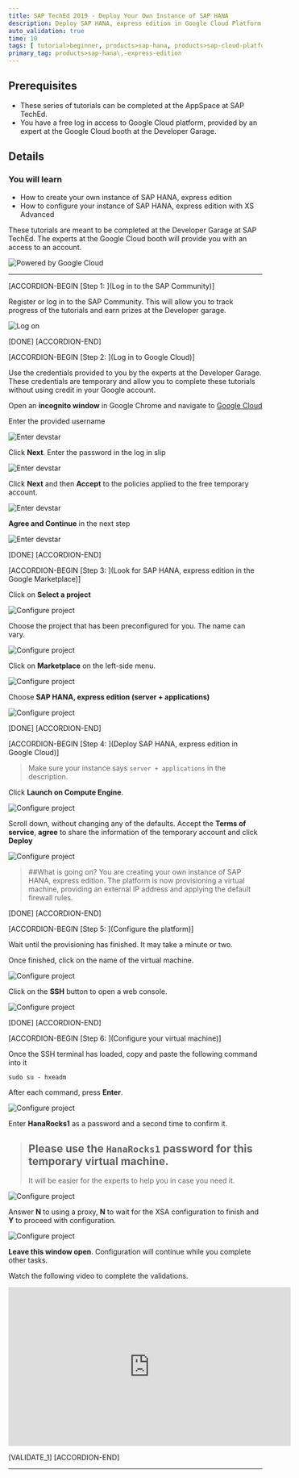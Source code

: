 ```yaml
---
title: SAP TechEd 2019 - Deploy Your Own Instance of SAP HANA
description: Deploy SAP HANA, express edition in Google Cloud Platform
auto_validation: true
time: 10
tags: [ tutorial>beginner, products>sap-hana, products>sap-cloud-platform]
primary_tag: products>sap-hana\,-express-edition
---
```


## Prerequisites
 - These series of tutorials can be completed at the AppSpace at SAP TechEd.
 - You have a free log in access to Google Cloud platform, provided by an expert at the Google Cloud booth at the Developer Garage.

## Details
### You will learn
  - How to create your own instance of SAP HANA, express edition
  - How to configure your instance of SAP HANA, express edition with XS Advanced

These tutorials are meant to be completed at the Developer Garage at SAP TechEd. The experts at the Google Cloud booth will provide you with an access to an account.

![Powered by Google Cloud](cloud_logo.png)

---

[ACCORDION-BEGIN [Step 1: ](Log in to the SAP Community)]

Register or log in to the SAP Community. This will allow you to track progress of the tutorials and earn prizes at the Developer garage.

![Log on](zoomlogin.gif)

[DONE]
[ACCORDION-END]


[ACCORDION-BEGIN [Step 2: ](Log in to Google Cloud)]

Use the credentials provided to you by the experts at the Developer Garage. These credentials are temporary and allow you to complete these tutorials without using credit in your Google account.

Open an **incognito window** in Google Chrome and navigate to [Google Cloud](https://console.cloud.google.com)

Enter the provided username

![Enter devstar](1.png)

Click **Next**. Enter the password in the log in slip

![Enter devstar](2.png)

Click **Next** and then **Accept** to the policies applied to the free temporary account.

![Enter devstar](3.png)

**Agree and Continue** in the next step

![Enter devstar](4.png)


[DONE]
[ACCORDION-END]

[ACCORDION-BEGIN [Step 3: ](Look for SAP HANA, express edition in the Google Marketplace)]

Click on **Select a project**

![Configure project](5.png)

Choose the project that has been preconfigured for you. The name can vary.

![Configure project](6.png)

Click on **Marketplace** on the left-side menu.

![Configure project](7.png)

Choose **SAP HANA, express edition (server +  applications)**

![Configure project](8.png)


[DONE]
[ACCORDION-END]


[ACCORDION-BEGIN [Step 4: ](Deploy SAP HANA, express edition in Google Cloud)]

> Make sure your instance says `server + applications` in the description.

Click **Launch on Compute Engine**.

![Configure project](9.png)

Scroll down, without changing any of the defaults. Accept the **Terms of service**, **agree** to share the information of the temporary account and click **Deploy**

![Configure project](10.png)

> ##What is going on?
> You are creating your own instance of SAP HANA, express edition. The platform is now provisioning a virtual machine, providing an external IP address and applying the default firewall rules.

[DONE]
[ACCORDION-END]

[ACCORDION-BEGIN [Step 5: ](Configure the platform)]

Wait until the provisioning has finished. It may take a minute or two.

Once finished, click on the name of the virtual machine.

![Configure project](11.png)

Click on the **SSH** button to open a web console.

![Configure project](12.png)

[DONE]
[ACCORDION-END]


[ACCORDION-BEGIN [Step 6: ](Configure your virtual machine)]

Once the SSH terminal has loaded, copy and paste the following command into it

```ssh
sudo su - hxeadm
```

After each command, press **Enter**.

![Configure project](13.png)

Enter **HanaRocks1** as a password and a second time to confirm it.

> ## Please use the `HanaRocks1` password for this temporary virtual machine.
> It will be easier for the experts to help you in case you need it.

![Configure project](14.png)

Answer **N** to using a proxy, **N** to wait for the XSA configuration to finish and **Y** to proceed with configuration.

![Configure project](15.png)

**Leave this window open**. Configuration will continue while you complete other tasks.

Watch the following video to complete the validations.

<iframe width="560" height="315" src="https://www.youtube.com/embed/HWP839IWaNU" frameborder="0" allow="accelerometer; autoplay; encrypted-media; gyroscope; picture-in-picture" allowfullscreen></iframe>


[VALIDATE_1]
[ACCORDION-END]

---
